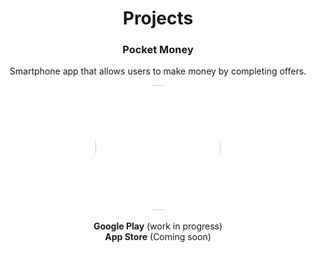 
<h1 align="center">Projects</h1>  

<h3 align="center"><b>Pocket Money</b></h3>  

<p align="center">Smartphone app that allows users to make money by completing offers.</p>

<div align="center"><img align="center" src="https://camo.githubusercontent.com/0ff8e4b14c09577613c1441ac92e6e03ac723422d07a6dffa835608e4dbba4d4/68747470733a2f2f63646e2e646973636f72646170702e636f6d2f6174746163686d656e74732f3137383633323932303536353637383038312f313130363230383433343335393132343033382f696d6167652e706e67" style="width:200px;border-radius:50%"/>
</div> 

<br>
<div align="center">
  <b>Google Play</b> (work in progress)
  <br>
  <b>App Store</b> (Coming soon)
</div>


